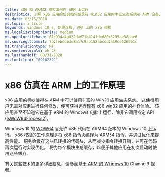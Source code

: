 ```yaml
---
title: x86 和 ARM32 模拟如何在 ARM 上运行
description: 了解 x86 应用的仿真如何使现有 Win32 应用的丰富生态系统在 ARM 设备上可用。
ms.date: 02/15/2018
ms.topic: article
keywords: windows 10 s, 始终连接, ARM 上的 x86 模拟
ms.localizationpriority: medium
ms.openlocfilehash: 61d994a4a022da671b4141ded80c6235ae38bae6
ms.sourcegitcommit: 7b2febddb3e8a17c9ab158abcdd2a59ce126661c
ms.translationtype: MT
ms.contentlocale: zh-CN
ms.lasthandoff: 08/31/2020
ms.locfileid: "89162321"
---
```

# <a name="how-x86-emulation-works-on-arm"></a>x86 仿真在 ARM 上的工作原理
x86 应用的模拟使得在 ARM 中可以使用丰富的 Win32 应用生态系统。 这使得用户无需对应用进行任何修改，便可获得运行现有 x86 win32 应用的神奇体验。 该应用甚至不知道它在基于 ARM 的 Windows 电脑上运行，除非它调用特定 API ([IsWoW64Process2](/windows/desktop/api/wow64apiset/nf-wow64apiset-iswow64process2))。

Windows 10 的 [WOW64](/windows/desktop/WinProg64/running-32-bit-applications) 层允许 x86 代码在 ARM64 版本的 Windows 10 上运行。 x86 模拟的工作原理是将 x86 指令块编译为 ARM64 指令，并通过优化来提高性能。 服务会缓存这些已转换的代码块，从而减少指令转换开销，并可在代码再次运行时实现优化。 将为每个模块生成缓存，以便于其他应用在初次启动时使用这些缓存。 

有关这些技术的更多详细信息，请参阅[基于 ARM 的 Windows 10](https://channel9.msdn.com/Events/Build/2017/P4171) Channel9 视频。